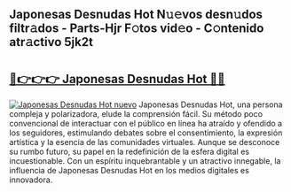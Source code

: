 ## Japonesas Desnudas Hot N𝚞𝚎vos desn𝚞dos filtr𝚊dos - Parts-Hjr F𝚘tos vid𝚎o - C𝚘ntenido atr𝚊ctivo 5jk2t

# <h2><a href="http://mb7oo3.tromn.icu/?c=Japonesas+Desnudas+Hot">🔗👉👉👉 Japonesas Desnudas Hot 🔗🔗</a></h2>

[![Japonesas Desnudas Hot nuevo](https://i.imgur.com/pEAQMta.gif)](http://mb7oo3.tromn.icu/?c=Japonesas+Desnudas+Hot)
Japonesas Desnudas Hot, una persona compleja y polarizadora, elude la comprensión fácil. Su método poco convencional de interactuar con el público en línea ha atraído y ofendido a los seguidores, estimulando debates sobre el consentimiento, la expresión artística y la esencia de las comunidades virtuales. Aunque se desconoce su rumbo futuro, su papel en la redefinición de la esfera digital es incuestionable. Con un espíritu inquebrantable y un atractivo innegable, la influencia de Japonesas Desnudas Hot en los medios digitales es innovadora.
